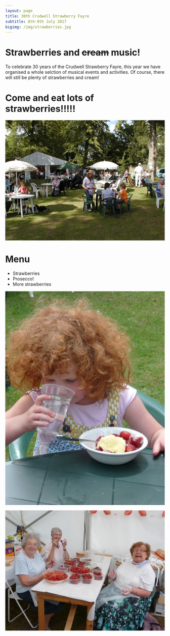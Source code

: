```yaml
---
layout: page
title: 30th Crudwell Strawberry Fayre
subtitle: 8th-9th July 2017
bigimg: /img/strawberries.jpg
---
```


# Strawberries and ~~cream~~ music!

To celebrate 30 years of the Crudwell Strawberry Fayre, this year we have organised a whole selction of musical events and activities. Of course, there will still be plenty of strawberries and cream!

# Come and eat lots of strawberries!!!!!

![The Fayre](/img/fayre0.jpg)

# Menu
 - Strawberries
 - Prosecco!
 - More strawberries

![The Fayre](/img/fayre1.jpg)

![The Fayre](/img/fayre2.jpg)

